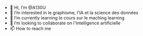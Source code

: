 - 👋 Hi, I’m @A130U
- 👀 I’m interested in le graphisme, l'IA et la science des données
- 🌱 I’m currently learning  le cours sur le maching learning
- 💞️ I’m looking to collaborate on  l'Intelligence artificielle
- 📫 How to reach  me

<!---
A130U/A130U is a ✨ special ✨ repository because its `README.md` (this file) appears on your GitHub profile.
You can click the Preview link to take a look at your changes.
--->
